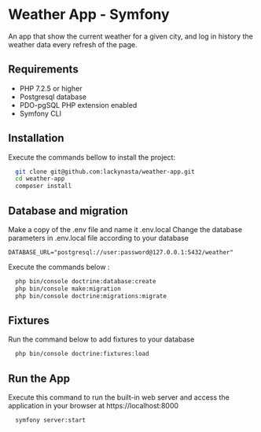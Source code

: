 
# Weather App - Symfony

An app that show the current weather for a given city, and log in history the weather data every refresh of the page.


## Requirements

- PHP 7.2.5 or higher
- Postgresql database
- PDO-pgSQL PHP extension enabled
- Symfony CLI


## Installation

Execute the commands bellow to install the project:

```bash
  git clone git@github.com:lackynasta/weather-app.git
  cd weather-app
  composer install
```

## Database and migration

Make a copy of the .env file and name it .env.local
Change the database parameters in .env.local file according to your database

`DATABASE_URL="postgresql://user:password@127.0.0.1:5432/weather"`

Execute the commands below :
```bash
  php bin/console doctrine:database:create
  php bin/console make:migration
  php bin/console doctrine:migrations:migrate
```


## Fixtures
Run the command below to add fixtures to your database
```bash
  php bin/console doctrine:fixtures:load
```

## Run the App

Execute this command to run the built-in web server and access the application in your browser at https://localhost:8000

```bash
  symfony server:start
```


